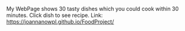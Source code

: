 My WebPage shows 30 tasty dishes which you could cook within 30 minutes. Click dish to see recipe. 
Link: https://joannanowpl.github.io/FoodProject/
